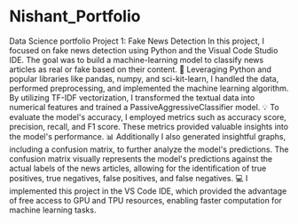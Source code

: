 # Nishant_Portfolio
Data Science portfolio
Project 1: Fake News Detection
In this project, I focused on fake news detection using Python and the Visual Code Studio IDE. The goal was to build a machine-learning model to classify news articles as real or fake based on their content. 
🔧 Leveraging Python and popular libraries like pandas, numpy, and sci-kit-learn, I handled the data, performed preprocessing, and implemented the machine learning algorithm. By utilizing TF-IDF vectorization, I transformed the textual data into numerical features and trained a PassiveAggressiveClassifier model. 
💡 To evaluate the model's accuracy, I employed metrics such as accuracy score, precision, recall, and F1 score. These metrics provided valuable insights into the model's performance. 
📊 Additionally I also generated insightful graphs, including a confusion matrix, to further analyze the model's predictions. The confusion matrix visually represents the model's predictions against the actual labels of the news articles, allowing for the identification of true positives, true negatives, false positives, and false negatives. 
💻 I implemented this project in the VS Code IDE, which provided the advantage of free access to GPU and TPU resources, enabling faster computation for machine learning tasks.
